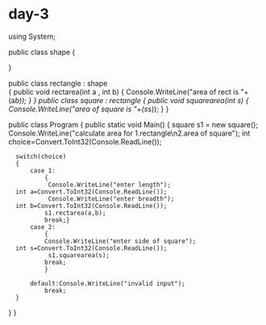 # day-3
using System;

public class shape 
{
 
  
}

public class rectangle : shape  
{
 public void rectarea(int a , int b)
 {
 Console.WriteLine("area of rect is "+(a*b));
 }
}
public class  square : rectangle
{
public void squarearea(int s)
{
Console.WriteLine("area of square is "+(s*s));
}
}


public class Program
{
  public static void Main()
  {
	  square s1 = new square();
	  Console.WriteLine("calculate area for 1.rectangle\n2.area of square");
	  int choice=Convert.ToInt32(Console.ReadLine());
	
	  switch(choice)
	  {
		  case 1:
			  {
			   Console.WriteLine("enter length");
	  int a=Convert.ToInt32(Console.ReadLine());
			   Console.WriteLine("enter breadth");
	  int b=Convert.ToInt32(Console.ReadLine());
			  s1.rectarea(a,b);
			  break;}
		  case 2:
			  {
			  Console.WriteLine("enter side of square");
	  int s=Convert.ToInt32(Console.ReadLine());
			   s1.squarearea(s);
			  break;
			  }
	 
		  default:Console.WriteLine("invalid input");
			  break;
	  }
  }
}
